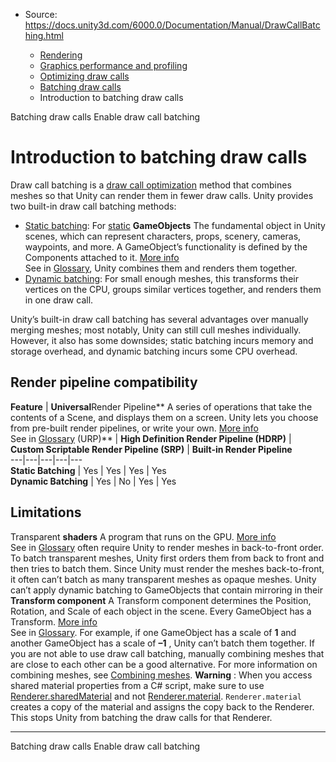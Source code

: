 * Source: https://docs.unity3d.com/6000.0/Documentation/Manual/DrawCallBatching.html

  * [Rendering](https://docs.unity3d.com/6000.0/Documentation/Manual/rendering-and-post-processing.html)
  * [Graphics performance and profiling](https://docs.unity3d.com/6000.0/Documentation/Manual/graphics-performance-profiling.html)
  * [Optimizing draw calls](https://docs.unity3d.com/6000.0/Documentation/Manual/reduce-draw-calls-landing.html)
  * [Batching draw calls](https://docs.unity3d.com/6000.0/Documentation/Manual/DrawCallBatching-landing.html)
  * Introduction to batching draw calls


[](https://docs.unity3d.com/6000.0/Documentation/Manual/DrawCallBatching-landing.html)
Batching draw calls
[](https://docs.unity3d.com/6000.0/Documentation/Manual/DrawCallBatching-Enable.html)
Enable draw call batching
# Introduction to batching draw calls
Draw call batching is a [draw call optimization](https://docs.unity3d.com/6000.0/Documentation/Manual/optimizing-draw-calls.html) method that combines meshes so that Unity can render them in fewer draw calls. Unity provides two built-in draw call batching methods:
  * [Static batching](https://docs.unity3d.com/6000.0/Documentation/Manual/static-batching.html): For [static](https://docs.unity3d.com/6000.0/Documentation/Manual/StaticObjects.html) **GameObjects** The fundamental object in Unity scenes, which can represent characters, props, scenery, cameras, waypoints, and more. A GameObject’s functionality is defined by the Components attached to it. [More info](https://docs.unity3d.com/6000.0/Documentation/Manual/class-GameObject.html)  
See in [Glossary](https://docs.unity3d.com/6000.0/Documentation/Manual/Glossary.html#GameObject), Unity combines them and renders them together.
  * [Dynamic batching](https://docs.unity3d.com/6000.0/Documentation/Manual/dynamic-batching.html): For small enough meshes, this transforms their vertices on the CPU, groups similar vertices together, and renders them in one draw call.


Unity’s built-in draw call batching has several advantages over manually merging meshes; most notably, Unity can still cull meshes individually. However, it also has some downsides; static batching incurs memory and storage overhead, and dynamic batching incurs some CPU overhead.
## Render pipeline compatibility
**Feature** | **Universal**Render Pipeline** A series of operations that take the contents of a Scene, and displays them on a screen. Unity lets you choose from pre-built render pipelines, or write your own. [More info](https://docs.unity3d.com/6000.0/Documentation/Manual/render-pipelines.html)  
See in [Glossary](https://docs.unity3d.com/6000.0/Documentation/Manual/Glossary.html#Renderpipeline) (URP)** | **High Definition Render Pipeline (HDRP)** | **Custom Scriptable Render Pipeline (SRP)** | **Built-in Render Pipeline**  
---|---|---|---|---  
**Static Batching** | Yes | Yes | Yes | Yes  
**Dynamic Batching** | Yes | No | Yes | Yes   
## Limitations
Transparent **shaders** A program that runs on the GPU. [More info](https://docs.unity3d.com/6000.0/Documentation/Manual/Shaders.html)  
See in [Glossary](https://docs.unity3d.com/6000.0/Documentation/Manual/Glossary.html#Shader) often require Unity to render meshes in back-to-front order. To batch transparent meshes, Unity first orders them from back to front and then tries to batch them. Since Unity must render the meshes back-to-front, it often can’t batch as many transparent meshes as opaque meshes.
Unity can’t apply dynamic batching to GameObjects that contain mirroring in their **Transform component** A Transform component determines the Position, Rotation, and Scale of each object in the scene. Every GameObject has a Transform. [More info](https://docs.unity3d.com/6000.0/Documentation/Manual/class-Transform.html)  
See in [Glossary](https://docs.unity3d.com/6000.0/Documentation/Manual/Glossary.html#TransformComponent). For example, if one GameObject has a scale of **1** and another GameObject has a scale of **–1** , Unity can’t batch them together.
If you are not able to use draw call batching, manually combining meshes that are close to each other can be a good alternative. For more information on combining meshes, see [Combining meshes](https://docs.unity3d.com/6000.0/Documentation/Manual/combining-meshes.html).
**Warning** : When you access shared material properties from a C# script, make sure to use [Renderer.sharedMaterial](https://docs.unity3d.com/6000.0/Documentation/ScriptReference/Renderer-sharedMaterial.html) and not [Renderer.material](https://docs.unity3d.com/6000.0/Documentation/ScriptReference/Renderer-material.html). `Renderer.material` creates a copy of the material and assigns the copy back to the Renderer. This stops Unity from batching the draw calls for that Renderer.
* * *
[](https://docs.unity3d.com/6000.0/Documentation/Manual/DrawCallBatching-landing.html)
Batching draw calls
[](https://docs.unity3d.com/6000.0/Documentation/Manual/DrawCallBatching-Enable.html)
Enable draw call batching
